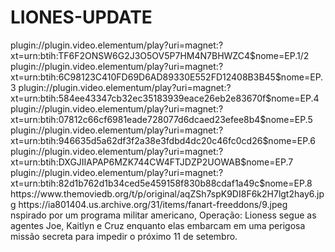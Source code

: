 # LIONES-UPDATE


<item>
<title>[COLOR silver][B] OPERAÇÃO LIONES 1º TEMPORADA [/COLOR][/B][COLOR yellow]  FULL HD  [B][/COLOR][/B]</title>
<link>plugin://plugin.video.elementum/play?uri=magnet:?xt=urn:btih:TF6F2ONSW6G2J3O5OV5P7HM4N7BHWZC4$nome=EP.1/2</link>
<link>plugin://plugin.video.elementum/play?uri=magnet:?xt=urn:btih:6C98123C410FD69D6AD89330E552FD12408B3B45$nome=EP.3</link>
<link>plugin://plugin.video.elementum/play?uri=magnet:?xt=urn:btih:584ee43347cb32ec35183939eace26eb2e83670f$nome=EP.4</link>
<link>plugin://plugin.video.elementum/play?uri=magnet:?xt=urn:btih:07812c66cf6981eade728077d6dcaed23efee8b4$nome=EP.5</link>
<link>plugin://plugin.video.elementum/play?uri=magnet:?xt=urn:btih:946635d5a62df3f2a38e3fdbd4dc20c46fc0cd26$nome=EP.6</link>
<link>plugin://plugin.video.elementum/play?uri=magnet:?xt=urn:btih:DXGJIIAPAP6MZK744CW4FTJDZP2UOWAB$nome=EP.7</link>
<link>plugin://plugin.video.elementum/play?uri=magnet:?xt=urn:btih:82d1b762d1b34ced5e459158f830b88cdaf1a49c$nome=EP.8</link>
<thumbnail>https://www.themoviedb.org/t/p/original/aqZSh7spK9DI8F6k2H7lgt2hay6.jpg</thumbnail>
<fanart>https://ia801404.us.archive.org/31/items/fanart-freeddons/9.jpeg</fanart>
<info>nspirado por um programa militar americano, Operação: Lioness segue as agentes Joe, Kaitlyn e Cruz enquanto elas embarcam em uma perigosa missão secreta para impedir o próximo 11 de setembro.</info>
</item>
